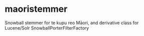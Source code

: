 # maoristemmer
Snowball stemmer for te kupu reo Māori, and derivative class for Lucene/Solr SnowballPorterFilterFactory 
